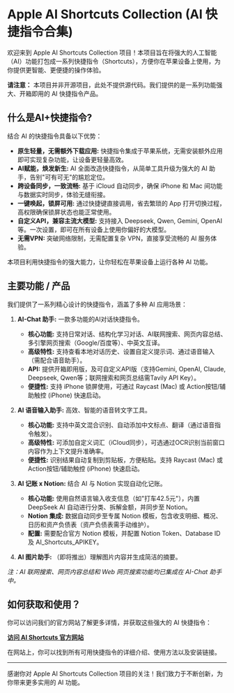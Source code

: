 # Apple AI Shortcuts Collection (AI 快捷指令合集)

欢迎来到 Apple AI Shortcuts Collection 项目！本项目旨在将强大的人工智能（AI）功能打包成一系列快捷指令（Shortcuts），方便你在苹果设备上使用，为你提供更智能、更便捷的操作体验。

**请注意：** 本项目并非开源项目，此处不提供源代码。我们提供的是一系列功能强大、开箱即用的 AI 快捷指令产品。

## 什么是AI+快捷指令?

结合 AI 的快捷指令具备以下优势：

*   **原生轻量，无需额外下载应用:** 快捷指令集成于苹果系统，无需安装额外应用即可实现复杂功能，让设备更轻量高效。
*   **AI赋能，焕发新生:** AI 全面改造快捷指令，从简单工具升级为强大的 AI 助手，告别"可有可无"的尴尬定位。
*   **跨设备同步，一致流畅:** 基于 iCloud 自动同步，确保 iPhone 和 Mac 间功能与数据实时同步，体验无缝衔接。
*   **一键唤起，锁屏可用:** 通过快捷键直接调用，省去繁琐的 App 打开切换过程，高权限确保锁屏状态也能正常使用。
*   **自定义API，兼容主流大模型:** 支持接入 Deepseek, Qwen, Gemini, OpenAI 等。一次设置，即可在所有设备上使用你偏好的大模型。
*   **无需VPN:** 突破网络限制，无需配置复杂 VPN，直接享受流畅的 AI 服务体验。

本项目利用快捷指令的强大能力，让你轻松在苹果设备上运行各种 AI 功能。


## 主要功能 / 产品

我们提供了一系列精心设计的快捷指令，涵盖了多种 AI 应用场景：

1.  **AI-Chat 助手:** 一款多功能的AI对话快捷指令。
    *   **核心功能:** 支持日常对话、结构化学习对话、AI联网搜索、网页内容总结、多引擎网页搜索（Google/百度等）、中英文互译。
    *   **高级特性:** 支持查看本地对话历史、设置自定义提示词、通过语音输入（需配合语音助手）。
    *   **API:** 提供开箱即用版，及可自定义API版（支持Gemini, OpenAI, Claude, Deepseek, Qwen等；联网搜索和网页总结需Tavily API Key）。
    *   **便捷性:** 支持 iPhone 锁屏使用，可通过 Raycast (Mac) 或 Action按钮/辅助触控 (iPhone) 快速启动。

2.  **AI 语音输入助手:** 高效、智能的语音转文字工具。
    *   **核心功能:** 支持中英文混合识别、自动添加中文标点、翻译（通过语音指令触发）。
    *   **高级特性:** 可添加自定义词汇（iCloud同步），可选通过OCR识别当前窗口内容作为上下文提升准确率。
    *   **便捷性:** 识别结果自动复制到剪贴板，方便粘贴。支持 Raycast (Mac) 或 Action按钮/辅助触控 (iPhone) 快速启动。

3.  **AI 记账 x Notion:** 结合 AI 与 Notion 实现自动化记账。
    *   **核心功能:** 使用自然语言输入收支信息（如"打车42.5元"），内置 DeepSeek AI 自动进行分类、拆解金额，并同步至 Notion。
    *   **Notion 集成:** 数据自动同步至专属 Notion 模板，包含收支明细、概况、日历和资产负债表（资产负债表需手动维护）。
    *   **配置:** 需要配合官方 Notion 模板，并配置 Notion Token、Database ID 及 AI_Shortcuts_APIKEY。

4.  **AI 图片助手:** （即将推出）理解图片内容并生成简洁的摘要。

*注：AI 联网搜索、网页内容总结和 Web 网页搜索功能均已集成在 AI-Chat 助手中。*

## 如何获取和使用？

你可以访问我们的官方网站了解更多详情，并获取这些强大的 AI 快捷指令：

[**访问 AI Shortcuts 官方网站**](https://www.aishortcuts.cloud/)

在网站上，你可以找到所有可用快捷指令的详细介绍、使用方法以及安装链接。

---

感谢你对 Apple AI Shortcuts Collection 项目的关注！我们致力于不断创新，为你带来更多实用的 AI 功能。

